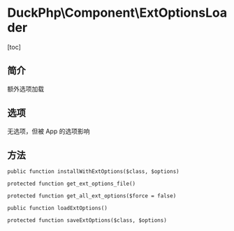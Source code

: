 # DuckPhp\Component\ExtOptionsLoader
[toc]
## 简介
额外选项加载
## 选项

无选项，但被 App 的选项影响

## 方法

    public function installWithExtOptions($class, $options)

    protected function get_ext_options_file()

    protected function get_all_ext_options($force = false)

    public function loadExtOptions()

    protected function saveExtOptions($class, $options)

